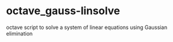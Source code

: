 # octave_gauss-linsolve
octave script to solve a system of linear equations using Gaussian elimination

